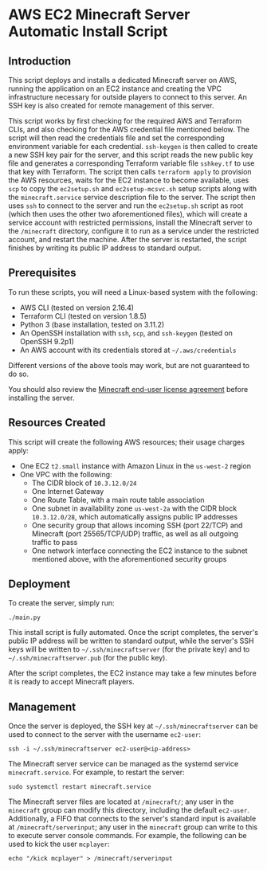 # AWS EC2 Minecraft Server Automatic Install Script

## Introduction

This script deploys and installs a dedicated Minecraft server on AWS, running the
application on an EC2 instance and creating the VPC infrastructure necessary
for outside players to connect to this server. An SSH key is also created for
remote management of this server.

This script works by first checking for the required AWS and Terraform CLIs, and
also checking for the AWS credential file mentioned below. The script will then read
the credentials file and set the corresponding environment variable for each credential.
`ssh-keygen` is then called to create a new SSH key pair for the server, and this script
reads the new public key file and generates a corresponding Terraform variable file
`sshkey.tf` to use that key with Terraform. The script then calls `terraform apply` to
provision the AWS resources, waits for the EC2 instance to become available, uses `scp`
to copy the `ec2setup.sh` and `ec2setup-mcsvc.sh` setup scripts along with the
`minecraft.service` service description file to the server. The script then uses `ssh`
to connect to the server and run the `ec2setup.sh` script as root (which then uses the
other two aforementioned files), which will create a service account with restricted
permissions, install the Minecraft server to the `/minecraft` directory, configure it to
run as a service under the restricted account, and restart the machine. After the server
is restarted, the script finishes by writing its public IP address to standard output.


## Prerequisites

To run these scripts, you will need a Linux-based system with the following:

- AWS CLI (tested on version 2.16.4)
- Terraform CLI (tested on version 1.8.5)
- Python 3 (base installation, tested on 3.11.2)
- An OpenSSH installation with `ssh`, `scp`, and `ssh-keygen` (tested on OpenSSH 9.2p1)
- An AWS account with its credentials stored at `~/.aws/credentials`

Different versions of the above tools may work, but are not guaranteed to do so.

You should also review the [Minecraft end-user license agreement](https://www.minecraft.net/en-us/eula) before installing the server.

## Resources Created

This script will create the following AWS resources; their usage charges apply:

- One EC2 `t2.small` instance with Amazon Linux in the `us-west-2` region
- One VPC with the following:
  - The CIDR block of `10.3.12.0/24`
  - One Internet Gateway
  - One Route Table, with a main route table association
  - One subnet in availability zone `us-west-2a` with the CIDR block `10.3.12.0/28`, which automatically assigns public IP addresses
  - One security group that allows incoming SSH (port 22/TCP) and Minecraft (port 25565/TCP/UDP) traffic, as well as all outgoing traffic to pass
  - One network interface connecting the EC2 instance to the subnet mentioned above, with the aforementioned security groups

## Deployment

To create the server, simply run:

```
./main.py
```

This install script is fully automated. Once the script completes,
the server's public IP address will be written to standard output, while
the server's SSH keys will be written to `~/.ssh/minecraftserver`
(for the private key) and to `~/.ssh/minecraftserver.pub` (for the public key).

After the script completes, the EC2 instance may take a few minutes before it is
ready to accept Minecraft players.

## Management

Once the server is deployed, the SSH key at `~/.ssh/minecraftserver` can be used
to connect to the server with the username `ec2-user`:

```
ssh -i ~/.ssh/minecraftserver ec2-user@<ip-address>
```

The Minecraft server service can be managed as the systemd service `minecraft.service`.
For example, to restart the server:

```
sudo systemctl restart minecraft.service
```

The Minecraft server files are located at `/minecraft/`; any user in the `minecraft`
group can modify this directory, including the default `ec2-user`. 
Additionally, a FIFO that connects to the server's standard input is available at
`/minecraft/serverinput`; any user in the `minecraft` group can write to this to
execute server console commands. For example, the following can be used to kick the user `mcplayer`:

```
echo "/kick mcplayer" > /minecraft/serverinput
```

